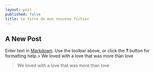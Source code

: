 ```yaml
---
layout: post
published: false
title: Le titre de mon nouveau fichier
---
```

## A New Post

Enter text in [Markdown](http://daringfireball.net/projects/markdown/). Use the toolbar above, or click the **?** button for formatting help.> We loved with a love that was more than love

> We loved with a love that was more than love


